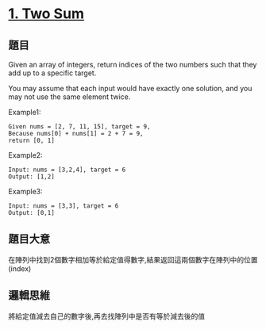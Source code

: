 # [1. Two Sum](https://leetcode.com/problems/two-sum/)

## 題目
Given an array of integers, return indices of the two numbers such that they add up to a specific target.

You may assume that each input would have exactly one solution, and you may not use the same element twice.

Example1:
```
Given nums = [2, 7, 11, 15], target = 9,
Because nums[0] + nums[1] = 2 + 7 = 9,
return [0, 1]
```

Example2:
```
Input: nums = [3,2,4], target = 6
Output: [1,2]
```

Example3:
```
Input: nums = [3,3], target = 6
Output: [0,1]
```

## 題目大意
在陣列中找到2個數字相加等於給定值得數字,結果返回這兩個數字在陣列中的位置(index)

## 邏輯思維
將給定值減去自己的數字後,再去找陣列中是否有等於減去後的值